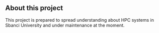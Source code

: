 ## About this project
   This project is prepared to spread understanding about HPC systems in Sbanci University and under maintenance at the moment.